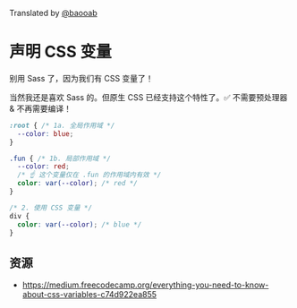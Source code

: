 Translated by [@baooab](https://github.com/baooab)

# 声明 CSS 变量

别用 Sass 了，因为我们有 CSS 变量了！

当然我还是喜欢 Sass 的。但原生 CSS 已经支持这个特性了。✅ 不需要预处理器 & 不再需要编译！

```css
:root { /* 1a. 全局作用域 */
  --color: blue;
}

.fun { /* 1b. 局部作用域 */
  --color: red;
  /* ☝️ 这个变量仅在 .fun 的作用域内有效 */
  color: var(--color); /* red */
}

/* 2. 使用 CSS 变量 */
div {
  color: var(--color); /* blue */
}
```

## 资源

- https://medium.freecodecamp.org/everything-you-need-to-know-about-css-variables-c74d922ea855
